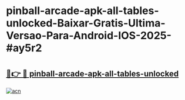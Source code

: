 # pinball-arcade-apk-all-tables-unlocked-Baixar-Gratis-Ultima-Versao-Para-Android-IOS-2025-#ay5r2

# <h2><a href="https://ainizakaria.my?title=pinball-arcade-apk-all-tables-unlocked&ref=22M">🔗👉 🔴 pinball-arcade-apk-all-tables-unlocked</a></h2>

[![acn](https://github.com/user-attachments/assets/0f9c940e-d8b0-45ae-aac7-cd30a18b3e1c)](https://ainizakaria.my?title=pinball-arcade-apk-all-tables-unlocked&ref=22M)

